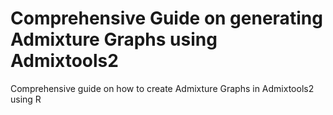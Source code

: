 # Comprehensive Guide on generating Admixture Graphs using Admixtools2
Comprehensive guide on how to create Admixture Graphs in Admixtools2 using R
